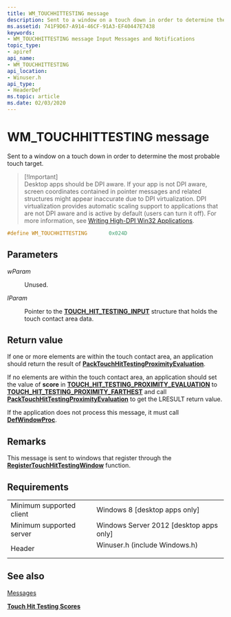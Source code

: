 ```yaml
---
title: WM_TOUCHHITTESTING message
description: Sent to a window on a touch down in order to determine the most probable touch target.
ms.assetid: 741F9D67-A914-46CF-91A3-EF40447E7438
keywords:
- WM_TOUCHHITTESTING message Input Messages and Notifications
topic_type:
- apiref
api_name:
- WM_TOUCHHITTESTING
api_location:
- Winuser.h
api_type:
- HeaderDef
ms.topic: article
ms.date: 02/03/2020
---
```


# WM_TOUCHHITTESTING message

Sent to a window on a touch down in order to determine the most probable touch target.

> \[!Important\]  
> Desktop apps should be DPI aware. If your app is not DPI aware, screen coordinates contained in pointer messages and related structures might appear inaccurate due to DPI virtualization. DPI virtualization provides automatic scaling support to applications that are not DPI aware and is active by default (users can turn it off). For more information, see [Writing High-DPI Win32 Applications](https://msdn.microsoft.com/library/windows/desktop/dd464660).

 


```C++
#define WM_TOUCHHITTESTING       0x024D
```



## Parameters

<dl> <dt>

*wParam* 
</dt> <dd>

Unused.

</dd> <dt>

*lParam* 
</dt> <dd>

Pointer to the [**TOUCH_HIT_TESTING_INPUT**](https://msdn.microsoft.com/library/windows/desktop/hh437254) structure that holds the touch contact area data.

</dd> </dl>

## Return value

If one or more elements are within the touch contact area, an application should return the result of [**PackTouchHitTestingProximityEvaluation**](https://msdn.microsoft.com/library/windows/desktop/hh437250).

If no elements are within the touch contact area, an application should set the value of **score** in [**TOUCH_HIT_TESTING_PROXIMITY_EVALUATION**](https://msdn.microsoft.com/library/windows/desktop/hh437256) to [**TOUCH_HIT_TESTING_PROXIMITY_FARTHEST**](https://msdn.microsoft.com/library/windows/desktop/hh437249) and call [**PackTouchHitTestingProximityEvaluation**](https://msdn.microsoft.com/library/windows/desktop/hh437250) to get the LRESULT return value.

If the application does not process this message, it must call [**DefWindowProc**](https://msdn.microsoft.com/library/windows/desktop/ms633572).

## Remarks

This message is sent to windows that register through the [**RegisterTouchHitTestingWindow**](https://msdn.microsoft.com/library/windows/desktop/hh437252) function.

## Requirements



|                                     |                                                                                                          |
|-------------------------------------|----------------------------------------------------------------------------------------------------------|
| Minimum supported client<br/> | Windows 8 \[desktop apps only\]<br/>                                                               |
| Minimum supported server<br/> | Windows Server 2012 \[desktop apps only\]<br/>                                                     |
| Header<br/>                   | <dl> <dt>Winuser.h (include Windows.h)</dt> </dl> |



## See also

<dl> <dt>

[Messages](messages.md)
</dt> <dt>

[**Touch Hit Testing Scores**](https://msdn.microsoft.com/library/windows/desktop/hh437249)
</dt> </dl>

 

 





